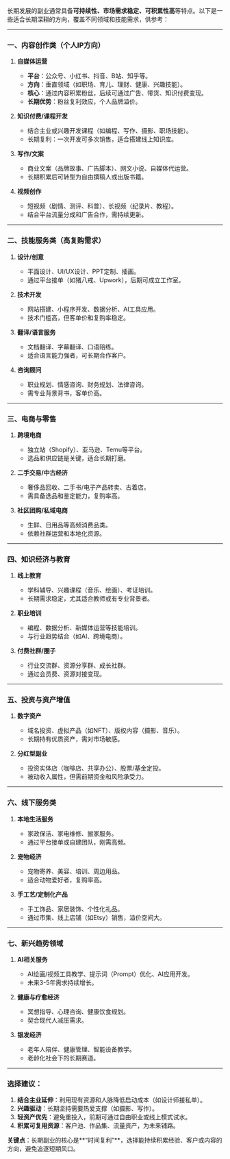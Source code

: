 长期发展的副业通常具备**可持续性、市场需求稳定、可积累性高**等特点。以下是一些适合长期深耕的方向，覆盖不同领域和技能需求，供参考：

---

### **一、内容创作类（个人IP方向）**
1. **自媒体运营**  
   - **平台**：公众号、小红书、抖音、B站、知乎等。  
   - **方向**：垂直领域（如职场、育儿、理财、健康、兴趣技能）。  
   - **核心**：通过内容积累粉丝，后续可通过广告、带货、知识付费变现。  
   - **长期优势**：粉丝复利效应，个人品牌溢价。

2. **知识付费/课程开发**  
   - 结合主业或兴趣开发课程（如编程、写作、摄影、职场技能）。  
   - 长期复利：一次开发可多次销售，适合搭建线上知识库。

3. **写作/文案**  
   - 商业文案（品牌故事、广告脚本）、网文小说、自媒体代运营。  
   - 长期积累后可转型为自由撰稿人或出版书籍。

4. **视频创作**  
   - 短视频（剧情、测评、科普）、长视频（纪录片、教程）。  
   - 结合平台流量分成和广告合作，需持续更新。

---

### **二、技能服务类（高复购需求）**
1. **设计/创意**  
   - 平面设计、UI/UX设计、PPT定制、插画。  
   - 通过平台接单（如猪八戒、Upwork），后期可成立工作室。

2. **技术开发**  
   - 网站搭建、小程序开发、数据分析、AI工具应用。  
   - 技术门槛高，但客单价和复购率稳定。

3. **翻译/语言服务**  
   - 文档翻译、字幕翻译、口语陪练。  
   - 适合语言能力强者，可长期合作客户。

4. **咨询顾问**  
   - 职业规划、情感咨询、财务规划、法律咨询。  
   - 需专业背景背书，客单价高。

---

### **三、电商与零售**
1. **跨境电商**  
   - 独立站（Shopify）、亚马逊、Temu等平台。  
   - 选品和供应链是关键，适合长期打磨。

2. **二手交易/中古经济**  
   - 奢侈品回收、二手书/电子产品转卖、古着店。  
   - 需具备选品和鉴定能力，复购率高。

3. **社区团购/私域电商**  
   - 生鲜、日用品等高频消费品类。  
   - 依赖社群运营和本地化资源。

---

### **四、知识经济与教育**
1. **线上教育**  
   - 学科辅导、兴趣课程（音乐、绘画）、考证培训。  
   - 长期需求稳定，尤其适合教师或有专业背景者。

2. **职业培训**  
   - 编程、数据分析、新媒体运营等技能培训。  
   - 与行业趋势结合（如AI、跨境电商）。

3. **付费社群/圈子**  
   - 行业交流群、资源分享群、成长社群。  
   - 通过会员费、资源对接变现。

---

### **五、投资与资产增值**
1. **数字资产**  
   - 域名投资、虚拟产品（如NFT）、版权内容（摄影、音乐）。  
   - 长期持有优质资产，需对市场敏感。

2. **分红型副业**  
   - 投资实体店（咖啡店、共享办公）、股票/基金定投。  
   - 被动收入属性，但需前期资金和风险承受力。

---

### **六、线下服务类**
1. **本地生活服务**  
   - 家政保洁、家电维修、搬家服务。  
   - 通过平台接单或自建团队，刚需高频。

2. **宠物经济**  
   - 宠物寄养、美容、培训、周边用品。  
   - 适合动物爱好者，复购率高。

3. **手工艺/定制化产品**  
   - 手工饰品、家居装饰、个性化礼品。  
   - 通过市集、线上店铺（如Etsy）销售，溢价空间大。

---

### **七、新兴趋势领域**
1. **AI相关服务**  
   - AI绘画/视频工具教学、提示词（Prompt）优化、AI应用开发。  
   - 未来3-5年需求持续增长。

2. **健康与疗愈经济**  
   - 冥想指导、心理咨询、健康饮食规划。  
   - 契合现代人减压需求。

3. **银发经济**  
   - 老年人陪伴、健康管理、智能设备教学。  
   - 老龄化社会下的长期赛道。

---

### **选择建议：**
1. **结合主业延伸**：利用现有资源和人脉降低启动成本（如设计师接私单）。  
2. **兴趣驱动**：长期坚持需要热爱支撑（如摄影、写作）。  
3. **轻资产优先**：避免重投入，前期可通过自由职业或线上模式试水。  
4. **积累可复用资源**：客户池、作品集、流量资产，为未来铺路。

**关键点**：长期副业的核心是**“时间复利”**，选择能持续积累经验、客户或内容的方向，避免追逐短期风口。

